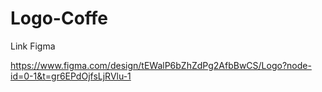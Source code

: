 # Logo-Coffe
Link Figma

https://www.figma.com/design/tEWalP6bZhZdPg2AfbBwCS/Logo?node-id=0-1&t=gr6EPdOjfsLjRVlu-1
